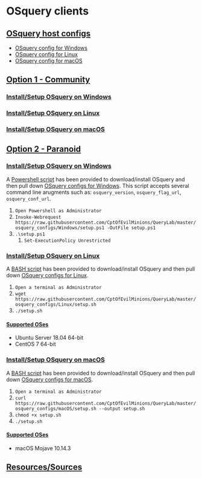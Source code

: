 # OSquery clients

## <u>OSquery host configs</u>
* [OSquery config for Windows](https://github.com/CptOfEvilMinions/QueryLab/tree/master/osquery_configs/Windows)
* [OSquery config for Linux](https://github.com/CptOfEvilMinions/QueryLab/tree/master/osquery_configs/Linux)
* [OSquery config for macOS](https://github.com/CptOfEvilMinions/QueryLab/tree/master/osquery_configs/macOS)

## <u>Option 1 - Community</u>

### <u>Install/Setup OSquery on Windows</u>


### <u>Install/Setup OSquery on Linux</u>


### <u>Install/Setup OSquery on macOS</u>


## <u>Option 2 - Paranoid</u>

### <u>Install/Setup OSquery on Windows</u>
A [Powershell script](https://github.com/CptOfEvilMinions/QueryLab/blob/master/osquery_configs/Windows/setup.ps1) has been provided to download/install OSquery and then pull down [OSquery configs for Windows](https://github.com/CptOfEvilMinions/QueryLab/tree/master/osquery_configs/Windows). This script accepts several command line arugments such as: `osquery_version`, `osquery_flag_url`, `osquery_conf_url`.

1. `Open Powershell as Administrator`
1. `Invoke-Webrequest https://raw.githubusercontent.com/CptOfEvilMinions/QueryLab/master/osquery_configs/Windows/setup.ps1 -OutFile setup.ps1`
1. `.\setup.ps1`
    1. `Set-ExecutionPolicy Unrestricted`

### <u>Install/Setup OSquery on Linux</u>
A [BASH script](https://github.com/CptOfEvilMinions/QueryLab/blob/master/osquery_configs/Linux/setup.sh) has been provided to download/install OSquery and then pull down [OSquery configs for Linux](https://github.com/CptOfEvilMinions/QueryLab/tree/master/osquery_configs/Linux). 

1. `Open a terminal as Administrator`
1. `wget https://raw.githubusercontent.com/CptOfEvilMinions/QueryLab/master/osquery_configs/Linux/setup.sh`
1. `./setup.sh`

#### <u>Supported OSes</u>
* Ubuntu Server 18.04 64-bit
* CentOS 7 64-bit

### <u>Install/Setup OSquery on macOS</u>
A [BASH script](https://github.com/CptOfEvilMinions/QueryLab/blob/master/osquery_configs/macOS/setup.sh) has been provided to download/install OSquery and then pull down [OSquery configs for macOS](https://github.com/CptOfEvilMinions/QueryLab/tree/master/osquery_configs/macOS).
1. `Open a terminal as Administrator`
1. `curl https://raw.githubusercontent.com/CptOfEvilMinions/QueryLab/master/osquery_configs/macOS/setup.sh --output setup.sh`
1. `chmod +x setup.sh`
1. `./setup.sh`

#### <u>Supported OSes</u>
* macOS Mojave 10.14.3

## <u>Resources/Sources</u>